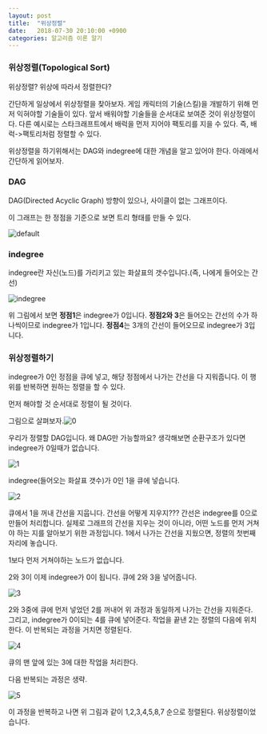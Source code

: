 ```yaml
---
layout: post
title:  "위상정렬"
date:   2018-07-30 20:10:00 +0900
categories: 알고리즘 이론 알기
---
```

### 위상정렬(Topological Sort)

위상정렬? 위상에 따라서 정렬한다? 

간단하게 일상에서 위상정렬을 찾아보자. 게임 캐릭터의 기술(스킬)을 개발하기 위해 먼저 익혀야할 기술들이 있다. 앞서 배워야할 기술들을 순서대로 보여준 것이 위상정렬이다. 다른 예시로는 스타크래프트에서 배럭을 먼저 지어야 팩토리를 지을 수 있다. 즉, 배럭->팩토리처럼 정렬할 수 있다.

위상정렬을 하기위해서는 DAG와 indegree에 대한 개념을 알고 있어야 한다. 아래에서 간단하게 읽어보자.



### DAG

DAG(Directed Acyclic Graph) 방향이 있으나, 사이클이 없는 그래프이다.

이 그래프는 한 정점을 기준으로 보면 트리 형태를 만들 수 있다.

![default](https://user-images.githubusercontent.com/33653318/43394155-ab4f3cd4-9434-11e8-9483-d61aa7c974ef.png)





### indegree

indegree란 자신(노드)를 가리키고 있는 화살표의 갯수입니다.(즉, 나에게 들어오는 간선)

![indegree](https://user-images.githubusercontent.com/33653318/43394154-ab2389a4-9434-11e8-8cd5-98a091ae5226.png)

위 그림에서 보면 **정점1**은 indegree가 0입니다. **정점2와 3**은 들어오는 간선의 수가 하나씩이므로 indegree가 1입니다. **정점4**는 3개의 간선이 들어오므로 indegree가 3입니다.



### 위상정렬하기

indegree가 0인 정점을 큐에 넣고, 해당 정점에서 나가는 간선을 다 지워줍니다. 이 행위를 반복하면 원하는 정렬을 할 수 있다. 

먼저 해야할 것 순서대로 정렬이 될 것이다.

그림으로 살펴보자.![0](https://user-images.githubusercontent.com/33653318/43394148-a9e9e1d2-9434-11e8-9d51-03fc58a83d90.png)

우리가 정렬할 DAG입니다. 왜 DAG만 가능할까요? 생각해보면 순환구조가 있다면 indegree가 0일때가 없습니다.

![1](https://user-images.githubusercontent.com/33653318/43394149-aa184bf8-9434-11e8-9300-e7256d710373.png)

indegree(들어오는 화살표 갯수)가 0인 1을 큐에 넣습니다. 

![2](https://user-images.githubusercontent.com/33653318/43394150-aa4464f4-9434-11e8-92b4-da8551ac2484.png)

큐에서 1을 꺼내 간선을 지웁니다. 간선을 어떻게 지우지??? 간선은 indegree를 0으로 만들어 처리합니다. 실제로 그래프의 간선을 지우는 것이 아니라, 어떤 노드를 먼저 거쳐야 하는 지를 알아보기 위한 과정입니다. 1에서 나가는 간선을 지웠으면, 정렬의 첫번째 자리에 놓습니다.

1보다 먼저 거쳐야하는 노드가 없습니다. 



2와 3이 이제 indegree가 0이 됩니다. 큐에 2와 3을 넣어줍니다.

![3](https://user-images.githubusercontent.com/33653318/43394151-aa735fac-9434-11e8-9bcb-fc3f8a1cb586.png)

2와 3중에 큐에 먼저 넣었던 2를 꺼내어 위 과정과 동일하게 나가는 간선을 지워준다. 그리고, indegree가 0이되는 4를 큐에 넣어준다. 작업을 끝낸 2는 정렬의 다음에 위치한다. 이 반복되는 과정을 거치면 정렬된다.

![4](https://user-images.githubusercontent.com/33653318/43394152-aa9f9e0a-9434-11e8-8bb1-a3373b384edb.png)

큐의 맨 앞에 있는 3에 대한 작업을 처리한다.

다음 반복되는 과정은 생략.

![5](https://user-images.githubusercontent.com/33653318/43394153-aacdc6fe-9434-11e8-896e-5ef40f6d37e6.png)

이 과정을 반복하고 나면 위 그림과 같이 1,2,3,4,5,8,7 순으로 정렬된다. 위상정렬이었습니다.